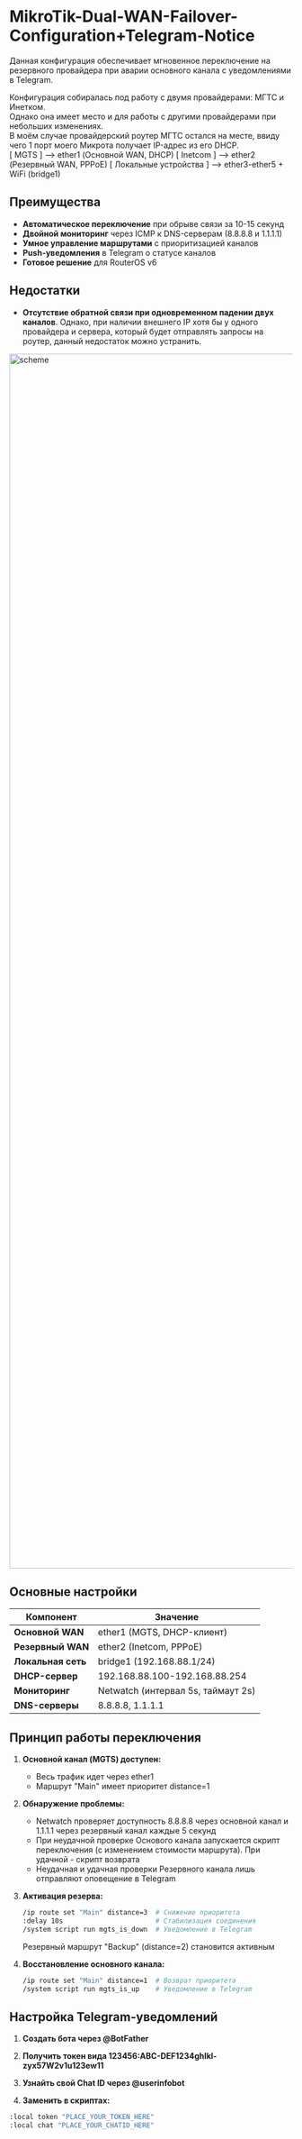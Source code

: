 # MikroTik-Dual-WAN-Failover-Configuration+Telegram-Notice

Данная конфигурация обеспечивает мгновенное переключение на резервного провайдера при аварии основного канала с уведомлениями в Telegram.

Конфигурация собиралась под работу с двумя провайдерами: МГТС и Инетком.  
Однако она имеет место и для работы с другими провайдерами при небольших изменениях.  
В моём случае провайдерский роутер МГТС остался на месте, ввиду чего 1 порт моего Микрота получает IP-адрес из его DHCP.  
[ MGTS ] --> ether1 (Основной WAN, DHCP)
[ Inetcom ] --> ether2 (Резервный WAN, PPPoE)
[ Локальные устройства ] --> ether3-ether5 + WiFi (bridge1)

## Преимущества
- **Автоматическое переключение** при обрыве связи за 10-15 секунд
- **Двойной мониторинг** через ICMP к DNS-серверам (8.8.8.8 и 1.1.1.1)
- **Умное управление маршрутами** с приоритизацией каналов
- **Push-уведомления** в Telegram о статусе каналов
- **Готовое решение** для RouterOS v6

## Недостатки
- **Отсутствие обратной связи при одновременном падении двух каналов**. Однако, при наличии внешнего IP хотя бы у одного провайдера и сервера, который будет отправлять запросы на роутер, данный недостаток можно устранить.

<img width="1785" height="2157" alt="scheme" src="https://github.com/user-attachments/assets/5e55f8f0-803c-4b3a-9d5f-ec4813c65000" />

## Основные настройки

| Компонент          | Значение                                |
|--------------------|-----------------------------------------|
| **Основной WAN**   | ether1 (MGTS, DHCP-клиент)              |
| **Резервный WAN**  | ether2 (Inetcom, PPPoE)                 |
| **Локальная сеть** | bridge1 (192.168.88.1/24)               |
| **DHCP-сервер**    | 192.168.88.100-192.168.88.254           |
| **Мониторинг**     | Netwatch (интервал 5s, таймаут 2s)      |
| **DNS-серверы**    | 8.8.8.8, 1.1.1.1                        |

## Принцип работы переключения
1. **Основной канал (MGTS) доступен:**
   - Весь трафик идет через ether1
   - Маршрут "Main" имеет приоритет distance=1

2. **Обнаружение проблемы:**
   - Netwatch проверяет доступность 8.8.8.8 через основной канал и 1.1.1.1 через резервный канал каждые 5 секунд
   - При неудачной проверке Основого канала запускается скрипт переключения (с изменением стоимости маршрута). При удачной - скрипт возврата
   - Неудачная и удачная проверки Резервного канала лишь отправляют оповещение в Telegram

3. **Активация резерва:**
   ```bash
   /ip route set "Main" distance=3  # Снижение приоритета
   :delay 10s                       # Стабилизация соединения
   /system script run mgts_is_down  # Уведомление в Telegram
   ```
   Резервный маршрут "Backup" (distance=2) становится активным
   
4. **Восстановление основного канала:**
    ```bash
    /ip route set "Main" distance=1  # Возврат приоритета
    /system script run mgts_is_up    # Уведомление в Telegram
    ```
## Настройка Telegram-уведомлений
1. **Создать бота через @BotFather**

2. **Получить токен вида 123456:ABC-DEF1234ghIkl-zyx57W2v1u123ew11**

3. **Узнайть свой Chat ID через @userinfobot**

4. **Заменить в скриптах:**
  ```bash
  :local token "PLACE_YOUR_TOKEN_HERE"
  :local chat "PLACE_YOUR_CHATID_HERE"
  ```
